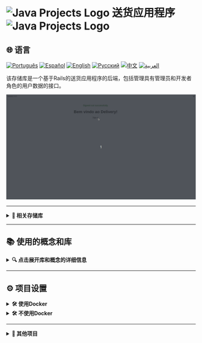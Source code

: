 # <img src="https://cdn-icons-png.flaticon.com/128/83/83522.png" alt="Java Projects Logo" width="42" height="30" /> 送货应用程序  <img src="https://cdn-icons-png.flaticon.com/128/83/83522.png" alt="Java Projects Logo" width="42" height="30" />

## 🌐 语言
[![Português](https://img.shields.io/badge/Português-green)](https://github.com/SamuelRocha91/delivery_back/blob/main/README.md) 
[![Español](https://img.shields.io/badge/Español-yellow)](https://github.com/SamuelRocha91/delivery_back/blob/main/README_es.md) 
[![English](https://img.shields.io/badge/English-blue)](https://github.com/SamuelRocha91/delivery_back/blob/main/README_en.md) 
[![Русский](https://img.shields.io/badge/Русский-lightgrey)](https://github.com/SamuelRocha91/delivery_back/blob/main/README_ru.md) 
[![中文](https://img.shields.io/badge/中文-red)](https://github.com/SamuelRocha91/delivery_back/blob/main/README_ch.md) 
[![العربية](https://img.shields.io/badge/العربية-orange)](https://github.com/SamuelRocha91/delivery_back/blob/main/README_ar.md)

该存储库是一个基于Rails的送货应用程序的后端，包括管理具有管理员和开发者角色的用户数据的接口。

![管理员界面使用示例](./assets/admin.gif)

---

<details>
  <summary><strong>🔗 相关存储库</strong></summary>

  - 🛒 [消费者应用程序](https://github.com/SamuelRocha91/consumy/blob/main/README_ch.md) - 供消费者使用的应用程序
  - 👨‍💼 [卖方应用程序](https://github.com/SamuelRocha91/seller_application/blob/main/README_ch.md) - 供卖方使用的应用程序
  - 💲 [支付API](https://github.com/SamuelRocha91/paymenty/blob/main/README_ch.md) - 支付API

</details>

---

## <h2>📚 使用的概念和库</h2>

<details>
  <summary><strong>🔍 点击展开库和概念的详细信息</strong></summary>

- **后台处理**：使用 **Sidekiq** 处理异步任务。**Redis** 用作存储这些任务的队列。
  
- **分页**：使用 **Kaminari** 库实现资源列表的分页。

- **RSpec和Shoulda Matchers的测试**：使用 **RSpec** 编写单元测试、集成测试和功能测试。

- **使用SimpleCov进行测试覆盖**：集成 **SimpleCov** 库以分析代码覆盖率。

- **使用Discard的软删除**：使用 **Discard** 库实现软删除。

- **Bullet用于检测N+1查询**：使用 **Bullet** 库检测和防止性能问题，例如 **N+1** 查询。

- **数据匿名化**：应用匿名化方法保护敏感数据，以符合如 **LGPD** 等数据保护法规的要求。

- **RESTful API**：开发 **RESTful** API，遵循软件架构原则，以确保后端与前端之间的高效通信。

- **Swagger**：使用 **Rswag**（基于Swagger）库自动生成API文档。

- **Docker**：支持使用 **Docker** 进行容器化，以简化开发、测试和部署。

- **图像处理**：使用 **ImageProcessing** 库进行图像处理，如调整大小和压缩。

- **WebSockets和SSE**：使用 **WebSockets** 实现实时通信。

- **距离计算**：使用 **Geocoder** 库实现客户与商业之间的距离计算。

- **流**：使用 **流** 提高应用程序在并行操作时的并行性和性能。

- **会话管理和身份验证**：使用 **Devise** 实现用户身份验证，并通过 **JWT** 进行身份验证。

- **CORS管理**：使用 **rack-cors** 库管理 **CORS** 权限。

- **使用状态机的状态自动机**：使用 **state_machines-activerecord** 库在ActiveRecord模型中实现 **状态自动机**。

- **Faraday与外部API的交互**：使用 **Faraday** 库与外部服务集成。

- **任务自动化和DevOps**：通过 **Sidekiq** 和 **Docker** 等工具支持 **DevOps** 结构。

</details>

---

## <h2>⚙️ 项目设置</h2>

<details>
  <summary><strong>🛠️ 使用Docker</strong></summary>

  ### 前提条件

  - 确保您的计算机上已安装Docker和Docker Compose。
  - [Docker](https://docs.docker.com/get-docker/)
  - [Docker Compose](https://docs.docker.com/compose/install/)

  ### 设置

  1. 克隆相关存储库：

     ```
     git clone https://github.com/SamuelRocha91/consumy.git
     git clone https://github.com/SamuelRocha91/seller_application.git
     git clone https://github.com/SamuelRocha91/paymenty.git
     git clone https://github.com/SamuelRocha91/delivery_back.git
     ```

  2. 下载 `docker-compose.yml` 文件：

     - [下载docker-compose.yml](https://drive.google.com/file/d/1kzs-DJGCvYImBQAqr1GI-zwoNha_b8tA/view?usp=drive_link)

  3. 在项目根目录下运行以下命令：

     ```sh
     docker-compose up --build
     ```

  4. 在后端应用程序中点击“运行待处理的迁移”。

  5. 进入后端容器并运行种子：

     ```sh
     docker exec -it backendContainerName /bin/sh 
     rails db:seed
     ```

  6. 设置环境变量：

     ```sh
     JWT_SECRET_KEY=xxxxxxxxxxxxxxxxxxxxx
     ```

  7. 重新启动容器以加载变量。

</details>

<details>
  <summary><strong>🛠️ 不使用Docker</strong></summary>

  ### 前提条件

  - 确保Redis和Sidekiq已在您的本地计算机上设置并运行。
  
  - 安装R的依赖项：

     ```sh
     install.packages("FactoMineR")
     install.packages("ggplot2")
     install.packages("reshape2")
     ```

  ### 安装依赖

  ```sh
  bundle install
  ```

  ### 设置数据库

  创建数据库并运行迁移：

  ```sh
  rails db:create
  rails db:migrate
  ```

  ### 启动本地服务器

  ```sh
  rails server
  ```

  ### 运行测试

  ```sh
  bundle exec rspec
  ```

  ### 启动Redis和Sidekiq

  ```sh
  redis-server
  bundle exec sidekiq
  ```

</details>

---

<details>
  <summary><strong>📝 其他项目</strong></summary>

  - 📏 [Precision应用程序（React）](https://github.com/SamuelRocha91/precisionReactApplication/blob/main/README_ch.md) - 用于记录水和气体测量的界面
  - 🤖 [API节点](https://github.com/SamuelRocha91/apiMeasureWaterAndGas/blob/main/README_ch.md) - 用于测量和记录消费的API
</details>
